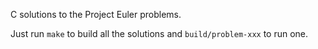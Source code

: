 C solutions to the Project Euler problems.

Just run `make` to build all the solutions and `build/problem-xxx` to run one.

